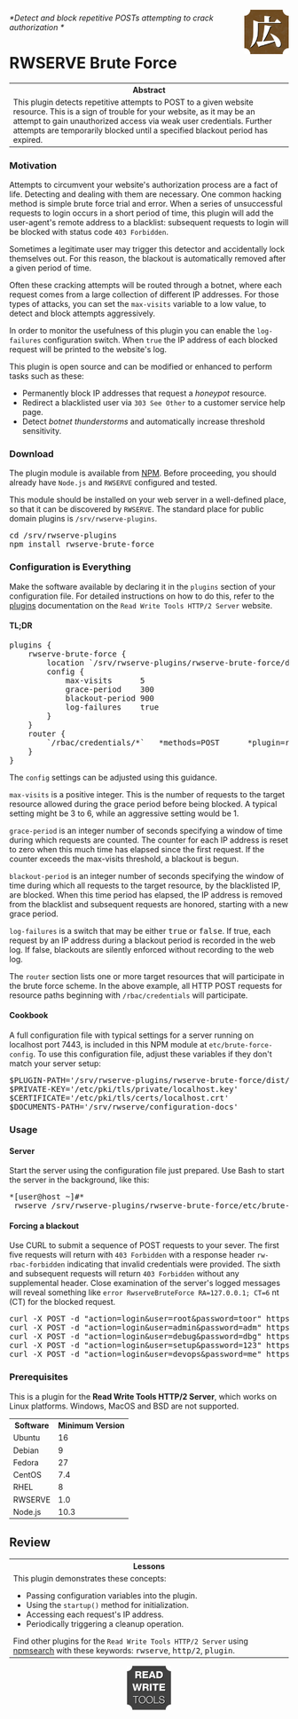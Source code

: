 






<a href='https://rwserve.readwritetools.com'><img src='./img/rwserve.png' width=80 align=right /></a>

###### *Detect and block repetitive POSTs attempting to crack authorization *

# RWSERVE Brute Force


<table>
	<tr><th>Abstract</th></tr>
	<tr><td>This plugin detects repetitive attempts to POST to a given website resource. This is a sign of trouble for your website, as it may be an attempt to gain unauthorized access via weak user credentials. Further attempts are temporarily blocked until a specified blackout period has expired.</td></tr>
</table>

### Motivation

Attempts to circumvent your website's authorization process are a fact of life.
Detecting and dealing with them are necessary. One common hacking method is
simple brute force trial and error. When a series of unsuccessful requests to
login occurs in a short period of time, this plugin will add the user-agent's
remote address to a blacklist: subsequent requests to login will be blocked with
status code `403 Forbidden`.

Sometimes a legitimate user may trigger this detector and accidentally lock
themselves out. For this reason, the blackout is automatically removed after a
given period of time.

Often these cracking attempts will be routed through a botnet, where each
request comes from a large collection of different IP addresses.  For those
types of attacks, you can set the `max-visits` variable to a low value, to detect
and block attempts aggressively.

In order to monitor the usefulness of this plugin you can enable the `log-failures`
 configuration switch. When `true` the IP address of each blocked request will be
printed to the website's log.

This plugin is open source and can be modified or enhanced to perform tasks such
as these:

   * Permanently block IP addresses that request a *honeypot* resource.
   * Redirect a blacklisted user via `303 See Other` to a customer service help page.
   * Detect *botnet thunderstorms* and automatically increase threshold sensitivity.

### Download

The plugin module is available from <a href='https://www.npmjs.com/package/rwserve-brute-force'>NPM</a>. Before proceeding, you should already have
`Node.js` and `RWSERVE` configured and tested.

This module should be installed on your web server in a well-defined place, so
that it can be discovered by `RWSERVE`. The standard place for public domain
plugins is `/srv/rwserve-plugins`.

<pre>
cd /srv/rwserve-plugins
npm install rwserve-brute-force
</pre>

### Configuration is Everything

Make the software available by declaring it in the `plugins` section of your
configuration file. For detailed instructions on how to do this, refer to the <a href='https://rwserve.readwritetools.com/plugins.blue'>plugins</a> documentation
on the `Read Write Tools HTTP/2 Server` website.

#### TL;DR

<pre>
plugins {
    rwserve-brute-force {
        location `/srv/rwserve-plugins/rwserve-brute-force/dist/index.js`
        config {
            max-visits      5
            grace-period    300
            blackout-period 900
            log-failures    true
        }
    }
    router {
        `/rbac/credentials/*`   *methods=POST      *plugin=rwserve-brute-force
    }    
}
</pre>

The `config` settings can be adjusted using this guidance.

`max-visits` is a positive integer. This is the number of requests to the target
resource allowed during the grace period before being blocked. A typical setting
might be 3 to 6, while an aggressive setting would be 1.

`grace-period` is an integer number of seconds specifying a window of time during
which requests are counted. The counter for each IP address is reset to zero
when this much time has elapsed since the first request. If the counter exceeds
the max-visits threshold, a blackout is begun.

`blackout-period` is an integer number of seconds specifying the window of time
during which all requests to the target resource, by the blacklisted IP, are
blocked. When this time period has elapsed, the IP address is removed from the
blacklist and subsequent requests are honored, starting with a new grace period.

`log-failures` is a switch that may be either <kbd>true</kbd> or <kbd>false</kbd>. If true, each request
by an IP address during a blackout period is recorded in the web log. If false,
blackouts are silently enforced without recording to the web log.

The `router` section lists one or more target resources that will participate in
the brute force scheme. In the above example, all HTTP POST requests for
resource paths beginning with `/rbac/credentials` will participate.

#### Cookbook

A full configuration file with typical settings for a server running on
localhost port 7443, is included in this NPM module at `etc/brute-force-config`.
To use this configuration file, adjust these variables if they don't match your
server setup:

<pre>
$PLUGIN-PATH='/srv/rwserve-plugins/rwserve-brute-force/dist/index.js'
$PRIVATE-KEY='/etc/pki/tls/private/localhost.key'
$CERTIFICATE='/etc/pki/tls/certs/localhost.crt'
$DOCUMENTS-PATH='/srv/rwserve/configuration-docs'
</pre>

### Usage

#### Server

Start the server using the configuration file just prepared. Use Bash to start
the server in the background, like this:

<pre>*[user@host ~]#*
 rwserve /srv/rwserve-plugins/rwserve-brute-force/etc/brute-force-config &
</pre>

#### Forcing a blackout

Use CURL to submit a sequence of POST requests to your sever. The first five
requests will return with `403 Forbidden` with a response header `rw-rbac-forbidden`
indicating that invalid credentials were provided. The sixth and subsequent
requests will return `403 Forbidden` without any supplemental header. Close
examination of the server's logged messages will reveal something like `error RwserveBruteForce RA=127.0.0.1; CT=6`
nt (CT) for the blocked request.

<pre>
curl -X POST -d "action=login&user=root&password=toor" https://localhost:7443/rbac/credentials/login -H content-type:application/x-www-form-urlencoded -H content-length:36 -v
curl -X POST -d "action=login&user=admin&password=adm" https://localhost:7443/rbac/credentials/login -H content-type:application/x-www-form-urlencoded -H content-length:36 -v
curl -X POST -d "action=login&user=debug&password=dbg" https://localhost:7443/rbac/credentials/login -H content-type:application/x-www-form-urlencoded -H content-length:36 -v
curl -X POST -d "action=login&user=setup&password=123" https://localhost:7443/rbac/credentials/login -H content-type:application/x-www-form-urlencoded -H content-length:36 -v
curl -X POST -d "action=login&user=devops&password=me" https://localhost:7443/rbac/credentials/login -H content-type:application/x-www-form-urlencoded -H content-length:36 -v
</pre>

### Prerequisites

This is a plugin for the **Read Write Tools HTTP/2 Server**, which works on Linux
platforms. Windows, MacOS and BSD are not supported.


<table>
	<tr><th>Software</th> <th>Minimum Version</th></tr>
	<tr><td>Ubuntu</td> <td>16</td></tr>
	<tr><td>Debian</td> <td>9</td></tr>
	<tr><td>Fedora</td> <td>27</td></tr>
	<tr><td>CentOS</td> <td>7.4</td></tr>
	<tr><td>RHEL</td> <td>8</td></tr>
	<tr><td>RWSERVE</td> <td>1.0</td></tr>
	<tr><td>Node.js</td> <td>10.3</td></tr>
</table>

## Review


<table>
	<tr><th>Lessons</th></tr>
	<tr><td>This plugin demonstrates these concepts: <ul><li>Passing configuration variables into the plugin.</li> <li>Using the <code>startup()</code> method for initialization. </li> <li>Accessing each request's IP address.</li> <li>Periodically triggering a cleanup operation.</li> </ul> Find other plugins for the <code>Read Write Tools HTTP/2 Server</code> using <a href='https://npmsearch.com?q=author:readwritetools'>npmsearch</a> with these keywords: <kbd>rwserve</kbd>, <kbd>http/2</kbd>, <kbd>plugin</kbd>. </td></tr>
</table>

<p align=center><a href='https://readwritetools.com'><img src='./img/rwtools.png' width=80 /></a></p>

